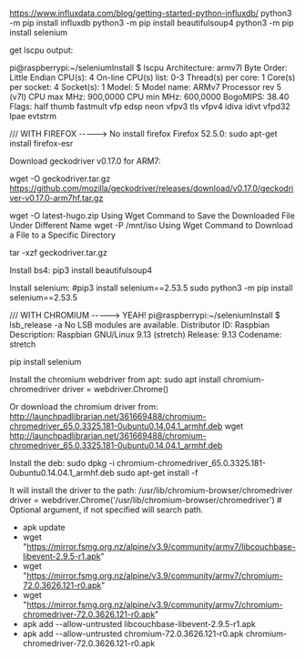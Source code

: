 https://www.influxdata.com/blog/getting-started-python-influxdb/
python3 -m pip install influxdb
python3 -m pip install beautifulsoup4
python3 -m pip install selenium


get lscpu output:

pi@raspberrypi:~/seleniumInstall $ lscpu
Architecture:          armv7l
Byte Order:            Little Endian
CPU(s):                4
On-line CPU(s) list:   0-3
Thread(s) per core:    1
Core(s) per socket:    4
Socket(s):             1
Model:                 5
Model name:            ARMv7 Processor rev 5 (v7l)
CPU max MHz:           900,0000
CPU min MHz:           600,0000
BogoMIPS:              38.40
Flags:                 half thumb fastmult vfp edsp neon vfpv3 tls vfpv4 idiva idivt vfpd32 lpae evtstrm


/// WITH FIREFOX -----> No
install firefox Firefox 52.5.0:
sudo apt-get install firefox-esr

Download geckodriver v0.17.0 for ARM7:

wget -O geckodriver.tar.gz https://github.com/mozilla/geckodriver/releases/download/v0.17.0/geckodriver-v0.17.0-arm7hf.tar.gz

wget -O latest-hugo.zip Using Wget Command to Save the Downloaded File Under Different Name
wget -P /mnt/iso  Using Wget Command to Download a File to a Specific Directory

tar -xzf geckodriver.tar.gz


Install bs4:
pip3 install beautifulsoup4

Install selenium:
#pip3 install selenium==2.53.5
sudo python3 -m pip install selenium==2.53.5


/// WITH CHROMIUM -----> YEAH!
pi@raspberrypi:~/seleniumInstall $ lsb_release -a
No LSB modules are available.
Distributor ID: Raspbian
Description:    Raspbian GNU/Linux 9.13 (stretch)
Release:        9.13
Codename:       stretch


pip install selenium

Install the chromium webdriver from apt:
sudo apt install chromium-chromedriver
driver = webdriver.Chrome()

Or download the chromium driver from:
http://launchpadlibrarian.net/361669488/chromium-chromedriver_65.0.3325.181-0ubuntu0.14.04.1_armhf.deb
wget http://launchpadlibrarian.net/361669488/chromium-chromedriver_65.0.3325.181-0ubuntu0.14.04.1_armhf.deb

Install the deb:
sudo dpkg -i chromium-chromedriver_65.0.3325.181-0ubuntu0.14.04.1_armhf.deb
sudo apt-get install -f

It will install the driver to the path:
/usr/lib/chromium-browser/chromedriver
driver = webdriver.Chrome('/usr/lib/chromium-browser/chromedriver')  # Optional argument, if not specified will search path.


- apk update
- wget "https://mirror.fsmg.org.nz/alpine/v3.9/community/armv7/libcouchbase-libevent-2.9.5-r1.apk"
- wget "https://mirror.fsmg.org.nz/alpine/v3.9/community/armv7/chromium-72.0.3626.121-r0.apk"
- wget "https://mirror.fsmg.org.nz/alpine/v3.9/community/armv7/chromium-chromedriver-72.0.3626.121-r0.apk"
- apk add --allow-untrusted libcouchbase-libevent-2.9.5-r1.apk
- apk add --allow-untrusted chromium-72.0.3626.121-r0.apk chromium-chromedriver-72.0.3626.121-r0.apk
